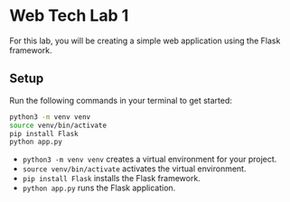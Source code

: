 # Web Tech Lab 1

For this lab, you will be creating a simple web application using the Flask framework.

## Setup

Run the following commands in your terminal to get started:

```bash
python3 -m venv venv
source venv/bin/activate
pip install Flask
python app.py
```

- `python3 -m venv venv` creates a virtual environment for your project.
- `source venv/bin/activate` activates the virtual environment.
- `pip install Flask` installs the Flask framework.
- `python app.py` runs the Flask application.